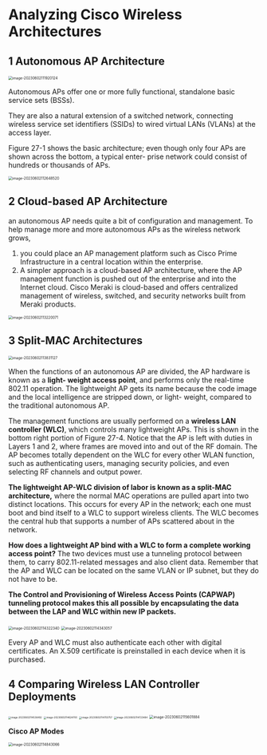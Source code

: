 #  **Analyzing Cisco Wireless Architectures**

## 1 **Autonomous AP Architecture**

<img src="images/image-20230602111920124.png" alt="image-20230602111920124" style="zoom:50%;" />

Autonomous APs offer one or more fully functional, standalone basic service sets (BSSs). 

They are also a natural extension of a switched network, connecting wireless service set identifiers (SSIDs) to wired virtual LANs (VLANs) at the access layer.

Figure 27-1 shows the basic architecture; even though only four APs are shown across the bottom, a typical enter- prise network could consist of hundreds or thousands of APs.

<img src="images/image-20230602112648520.png" alt="image-20230602112648520" style="zoom:50%;" />

## 2 **Cloud-based AP Architecture**

an autonomous AP needs quite a bit of configuration and management. To help manage more and more autonomous APs as the wireless network grows, 

1. you could place an AP management platform such as Cisco Prime Infrastructure in a central location within the enterprise. 
2. A simpler approach is a cloud-based AP architecture, where the AP management function
    is pushed out of the enterprise and into the Internet cloud. Cisco Meraki is cloud-based
    and offers centralized management of wireless, switched, and security networks built from Meraki products.

<img src="images/image-20230602113220071.png" alt="image-20230602113220071" style="zoom:50%;" />



## 3 **Split-MAC Architectures**

<img src="images/image-20230602113831127.png" alt="image-20230602113831127" style="zoom:50%;" />

When the functions of an autonomous AP are divided, the AP hardware is known as a **light- weight access point**, and performs only the real-time 802.11 operation. The lightweight AP gets its name because the code image and the local intelligence are stripped down, or light- weight, compared to the traditional autonomous AP.

The management functions are usually performed on a **wireless LAN controller (WLC)**, which controls many lightweight APs. This is shown in the bottom right portion of Figure 27-4. Notice that the AP is left with duties in Layers 1 and 2, where frames are moved into and out of the RF domain. The AP becomes totally dependent on the WLC for every other WLAN function, such as authenticating users, managing security policies, and even selecting RF channels and output power.

**The lightweight AP-WLC division of labor is known as a split-MAC architecture,** where the normal MAC operations are pulled apart into two distinct locations. This occurs for every AP in the network; each one must boot and bind itself to a WLC to support wireless clients. The WLC becomes the central hub that supports a number of APs scattered about in the network.

**How does a lightweight AP bind with a WLC to form a complete working access point?** The two devices must use a tunneling protocol between them, to carry 802.11-related messages and also client data. Remember that the AP and WLC can be located on the same VLAN or IP subnet, but they do not have to be. 

**The Control and Provisioning of Wireless Access Points (CAPWAP) tunneling protocol makes this all possible by encapsulating the data between the LAP and WLC within new IP packets.** 

<img src="images/image-20230602114322340.png" alt="image-20230602114322340" style="zoom:50%;" />

<img src="images/image-20230602114343057.png" alt="image-20230602114343057" style="zoom:50%;" />

Every AP and WLC must also authenticate each other with digital certificates. An X.509 certificate is preinstalled in each device when it is purchased.

## 4 **Comparing Wireless LAN Controller Deployments**

<img src="images/image-20230602114536492.png" alt="image-20230602114536492" style="zoom: 33%;" />



<img src="images/image-20230602114624700.png" alt="image-20230602114624700" style="zoom:33%;" />

<img src="images/image-20230602114703757.png" alt="image-20230602114703757" style="zoom:33%;" />

<img src="images/image-20230602114723484.png" alt="image-20230602114723484" style="zoom:33%;" />

<img src="images/image-20230602115601884.png" alt="image-20230602115601884" style="zoom:50%;" />

**Cisco AP Modes**

<img src="images/image-20230602114843066.png" alt="image-20230602114843066" style="zoom:50%;" />